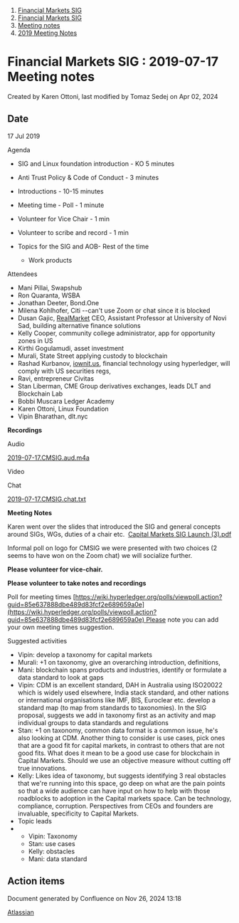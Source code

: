 1. [Financial Markets SIG](index.html)
2. [Financial Markets SIG](Financial-Markets-SIG_20545549.html)
3. [Meeting notes](Meeting-notes_20558268.html)
4. [2019 Meeting Notes](2019-Meeting-Notes_20546647.html)

# Financial Markets SIG : 2019-07-17 Meeting notes

Created by Karen Ottoni, last modified by Tomaz Sedej on Apr 02, 2024

## Date

17 Jul 2019

Agenda

- SIG and Linux foundation introduction - KO 5 minutes
- Anti Trust Policy &amp; Code of Conduct - 3 minutes
- Introductions - 10-15 minutes
- Meeting time - Poll - 1 minute
- Volunteer for Vice Chair - 1 min
- Volunteer to scribe and record - 1 min
- Topics for the SIG and AOB- Rest of the time
  
  - Work products

Attendees

- Mani Pillai, Swapshub
- Ron Quaranta, WSBA
- Jonathan Deeter, Bond.One
- Milena Kohlhofer, Citi --can't use Zoom or chat since it is blocked
- Dusan Gajic, [RealMarket](http://realmarket.io/) CEO, Assistant Professor at University of Novi Sad, building alternative finance solutions
- Kelly Cooper, community college administrator, app for opportunity zones in US
- Kirthi Gogulamudi, asset investment
- Murali, State Street applying custody to blockchain
- Rashad Kurbanov, [iownit.us](http://iownit.us/), financial technology using hyperledger, will comply with US securities regs,
- Ravi, entrepreneur Civitas
- Stan Liberman, CME Group derivatives exchanges, leads DLT and Blockchain Lab
- Bobbi Muscara Ledger Academy
- Karen Ottoni, Linux Foundation
- Vipin Bharathan, dlt.nyc

**Recordings**

Audio

[2019-07-17.CMSIG.aud.m4a](https://lf-hyperledger.atlassian.net/wiki/download/attachments/20545878/2019-07-17.CMSIG.aud.m4a?version=1&modificationDate=1563483531000&api=v2)

Video

Chat

[2019-07-17.CMSIG.chat.txt](https://lf-hyperledger.atlassian.net/wiki/download/attachments/20545878/2019-07-17.CMSIG.chat.txt?version=1&modificationDate=1563483646000&api=v2)

**Meeting Notes**

Karen went over the slides that introduced the SIG and general concepts around SIGs, WGs, duties of a chair etc.  [Capital Markets SIG Launch (3).pdf](https://lf-hyperledger.atlassian.net/wiki/download/attachments/20545878/Capital%20Markets%20SIG%20Launch%20%283%29.pdf?version=1&modificationDate=1563421514000&api=v2)

Informal poll on logo for CMSIG we were presented with two choices (2 seems to have won on the Zoom chat) we will socialize further.

**Please volunteer for vice-chair.**

**Please volunteer to take notes and recordings**

Poll for meeting times [https://wiki.hyperledger.org/polls/viewpoll.action?guid=85e637888dbe489d83fcf2e689659a0e](https://wiki.hyperledger.org/polls/viewpoll.action?guid=85e637888dbe489d83fcf2e689659a0e) Please note you can add your own meeting times suggestion.

Suggested activities

- Vipin: develop a taxonomy for capital markets
- Murali: +1 on taxonomy, give an overarching introduction, definitions,
- Mani: blockchain spans products and industries, identify or formulate a data standard to look at gaps
- Vipin: CDM is an excellent standard, DAH in Australia using ISO20022 which is widely used elsewhere, India stack standard, and other nations or international organisations like IMF, BIS, Euroclear etc. develop a standard map (to map from standards to taxonomies). In the SIG proposal, suggests we add in taxonomy first as an activity and map individual groups to data standards and regulations
- Stan: +1 on taxonomy, common data format is a common issue, he's also looking at CDM. Another thing to consider is use cases, pick ones that are a good fit for capital markets, in contrast to others that are not good fits. What does it mean to be a good use case for blockchain in Capital Markets. Should we use an objective measure without cutting off true innovations.
- Kelly: Likes idea of taxonomy, but suggests identifying 3 real obstacles that we're running into this space, go deep on what are the pain points so that a wide audience can have input on how to help with those roadblocks to adoption in the Capital markets space. Can be technology, compliance, corruption. Perspectives from CEOs and founders are invaluable, specificity to Capital Markets.
- Topic leads
- - Vipin: Taxonomy
  - Stan: use cases
  - Kelly: obstacles
  - Mani: data standard

## Action items

Document generated by Confluence on Nov 26, 2024 13:18

[Atlassian](http://www.atlassian.com/)
